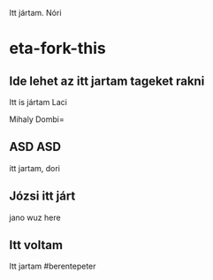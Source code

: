 Itt jártam. Nóri
# eta-fork-this

## Ide lehet az itt jartam tageket rakni

Itt is jártam Laci 


Mihaly Dombi=

## ASD ASD
itt jartam, dori

## Józsi itt járt
jano wuz here
## Itt voltam
Itt jartam #berentepeter

